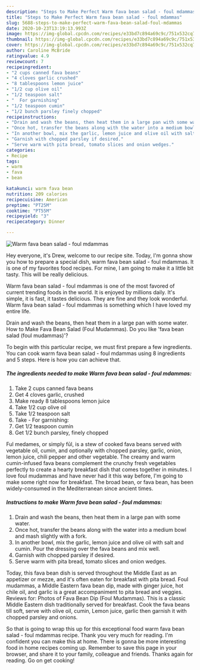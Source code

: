 ```yaml
---
description: "Steps to Make Perfect Warm fava bean salad - foul mdammas"
title: "Steps to Make Perfect Warm fava bean salad - foul mdammas"
slug: 5688-steps-to-make-perfect-warm-fava-bean-salad-foul-mdammas
date: 2020-10-23T13:19:13.993Z
image: https://img-global.cpcdn.com/recipes/e33bd7c894a69c9c/751x532cq70/warm-fava-bean-salad-foul-mdammas-recipe-main-photo.jpg
thumbnail: https://img-global.cpcdn.com/recipes/e33bd7c894a69c9c/751x532cq70/warm-fava-bean-salad-foul-mdammas-recipe-main-photo.jpg
cover: https://img-global.cpcdn.com/recipes/e33bd7c894a69c9c/751x532cq70/warm-fava-bean-salad-foul-mdammas-recipe-main-photo.jpg
author: Caroline McBride
ratingvalue: 4.9
reviewcount: 7
recipeingredient:
- "2 cups canned fava beans"
- "4 cloves garlic crushed"
- "8 tablespoons lemon juice"
- "1/2 cup olive oil"
- "1/2 teaspoon salt"
- "  For garnishing"
- "1/2 teaspoon cumin"
- "1/2 bunch parsley finely chopped"
recipeinstructions:
- "Drain and wash the beans, then heat them in a large pan with some water."
- "Once hot, transfer the beans along with the water into a medium bowl and mash slightly with a fork."
- "In another bowl, mix the garlic, lemon juice and olive oil with salt and cumin. Pour the dressing over the fava beans and mix well."
- "Garnish with chopped parsley if desired."
- "Serve warm with pita bread, tomato slices and onion wedges."
categories:
- Recipe
tags:
- warm
- fava
- bean

katakunci: warm fava bean 
nutrition: 209 calories
recipecuisine: American
preptime: "PT25M"
cooktime: "PT55M"
recipeyield: "3"
recipecategory: Dinner

---
```



![Warm fava bean salad - foul mdammas](https://img-global.cpcdn.com/recipes/e33bd7c894a69c9c/751x532cq70/warm-fava-bean-salad-foul-mdammas-recipe-main-photo.jpg)

Hey everyone, it's Drew, welcome to our recipe site. Today, I'm gonna show you how to prepare a special dish, warm fava bean salad - foul mdammas. It is one of my favorites food recipes. For mine, I am going to make it a little bit tasty. This will be really delicious.

Warm fava bean salad - foul mdammas is one of the most favored of current trending foods in the world. It is enjoyed by millions daily. It's simple, it is fast, it tastes delicious. They are fine and they look wonderful. Warm fava bean salad - foul mdammas is something which I have loved my entire life.

Drain and wash the beans, then heat them in a large pan with some water. How to Make Fava Bean Salad (Foul Mudammas). Do you like &#39;fava bean salad (foul mudammas)&#39;?


To begin with this particular recipe, we must first prepare a few ingredients. You can cook warm fava bean salad - foul mdammas using 8 ingredients and 5 steps. Here is how you can achieve that.

<!--inarticleads1-->

##### The ingredients needed to make Warm fava bean salad - foul mdammas:

1. Take 2 cups canned fava beans
1. Get 4 cloves garlic, crushed
1. Make ready 8 tablespoons lemon juice
1. Take 1/2 cup olive oil
1. Take 1/2 teaspoon salt
1. Take  - For garnishing:
1. Get 1/2 teaspoon cumin
1. Get 1/2 bunch parsley, finely chopped


Ful medames, or simply fūl, is a stew of cooked fava beans served with vegetable oil, cumin, and optionally with chopped parsley, garlic, onion, lemon juice, chili pepper and other vegetable. The creamy and warm cumin-infused fava beans complement the crunchy fresh vegetables perfectly to create a hearty breakfast dish that comes together in minutes. I love foul mudammas and have never had it this way before, I&#39;m going to make some right now for breakfast. The broad bean, or fava bean, has been widely-consumed in the Mediterranean since ancient times. 

<!--inarticleads2-->

##### Instructions to make Warm fava bean salad - foul mdammas:

1. Drain and wash the beans, then heat them in a large pan with some water.
1. Once hot, transfer the beans along with the water into a medium bowl and mash slightly with a fork.
1. In another bowl, mix the garlic, lemon juice and olive oil with salt and cumin. Pour the dressing over the fava beans and mix well.
1. Garnish with chopped parsley if desired.
1. Serve warm with pita bread, tomato slices and onion wedges.


Today, this fava bean dish is served throughout the Middle East as an appetizer or mezze, and it&#39;s often eaten for breakfast with pita bread. Foul mudammas, a Middle Eastern fava bean dip, made with ginger juice, hot chile oil, and garlic is a great accompaniment to pita bread and veggies. Reviews for: Photos of Fava Bean Dip (Foul Mudammas). This is a classic Middle Eastern dish traditionally served for breakfast. Cook the fava beans till soft, serve with olive oil, cumin, Lemon juice, garlic then garnish it with chopped parsley and onions. 

So that is going to wrap this up for this exceptional food warm fava bean salad - foul mdammas recipe. Thank you very much for reading. I'm confident you can make this at home. There is gonna be more interesting food in home recipes coming up. Remember to save this page in your browser, and share it to your family, colleague and friends. Thanks again for reading. Go on get cooking!
